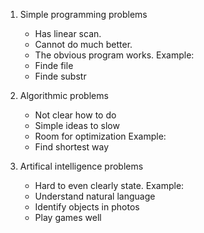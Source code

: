 1. Simple programming problems
	- Has linear scan.
	- Cannot do much better.
	- The obvious program works.
	Example:
	- Finde file
	- Finde substr
	
1. Algorithmic problems
	- Not clear how to do
	- Simple ideas to slow
	- Room for optimization
	Example:
	- Find shortest way
	
2. Artifical intelligence problems
	- Hard to even clearly state.
	Example:
	- Understand natural language
	- Identify objects in photos
	- Play games well